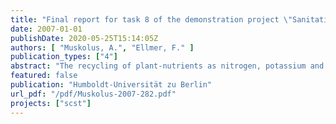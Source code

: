 ```yaml
---
title: "Final report for task 8 of the demonstration project \"Sanitation Concepts for Separate Treatment of Urine, Faeces and Greywater\" (SCST) , Fertilizer Usage"
date: 2007-01-01
publishDate: 2020-05-25T15:14:05Z
authors: [ "Muskolus, A.", "Ellmer, F." ]
publication_types: ["4"]
abstract: "The recycling of plant-nutrients as nitrogen, potassium and phosphorus from human nutrition is considered to be a preposition towards sustainable agriculture. Commonly, human excreta are collected together with waste water and other liquid wastes from households and small industries. During the treatment in central sewage-works the valuable nutrients cannot be separated from potentially harmful substances such as heavy metals. Therefore, the application of sewage-sludge on agricultural fields is strongly limited. Today, in Germany a major amount of sewage sludge is burned in waste incineration plants. This means a dissemination of phosphorus, potassium and nitrogen into the atmosphere. Phosphorus and potassium fertilisers are extracted in mines and as such non-renewable. A shortage of phosphorus to be used as fertiliser is expected to arise within the next 80 years (STEEN, 1998). Alternative Sanitation Concepts such as the separate collection and treatment of urine and faeces prevent the contamination of the plant nutrients with potentially harmful or unwanted substances from other liquid wastes. The main feature of this concept is the use of a separation toilet. It can be used in the same way as any other common flushing-toilet but has a special valve for separate urine collection. The urine can easily be stored in containers e.g. in the basement of a house and used as fertiliser. A composting process ensures hygienisation of the solid faeces separated from flushing water. Due to its low content of nitrogen all remaining waste water can be treated in a constructed wetland. The studies introduced followingly were carried out within the scope of the SCST (Sanitation System of Separate Treatment) research project. This EU-Life demonstration project is a result of the cooperation of the KompetenzZentrum Wasser Berlin, Berliner Wasserbetriebe, Veolia Water and Anjou Recherche. It contains a setup of a complete Alternative Sanitation system including the conversion of 10 private households and two office-buildings as well as a biogasplant and a constructed wetland in Berlin-Stahnsdorf. It was the aim of the SCST-project to demonstrate the feasibility of an alternative sanitation system working with separation toilets. Apart from the technical questions to be answered it was necessary to know how urine and faeces are to be used in agriculture. The following four questions point out the aspects which needed to be investigated in detail: (i) How are the fertilising effects of urine und faeces compared to conventional mineral fertiliser? (ii) What impact has urine to soil organisms? (iii) How much gaseous nitrogen is lost after application? (iv) Would farmers and consumers accept urine as fertiliser? In this report you will find the four mentioned aspects investigated. This was done by carrying out laboratory or field experiments as well as acceptance SCST Final Report Task 8 – Fertiliser usage – Muskolus, Humboldt University of Berlin - 4 - studies for each of them accordingly. You will find a detailed description of the methods and materials used as well as the results and statistical evaluation as appropriate. Regardless of the advantages possibly reached by a treatment of urine in the presented studies it was assumed that pure urine was used. It is still not known what kind of processing is suitable to reduce the water content of urine or any unwanted substances and whether the energy input during the treatment is justifiable or not. However, some results of the studies followingly presented may change if treated urine instead of pure urine was used."
featured: false
publication: "Humboldt-Universität zu Berlin"
url_pdf: "/pdf/Muskolus-2007-282.pdf"
projects: ["scst"]
---
```


